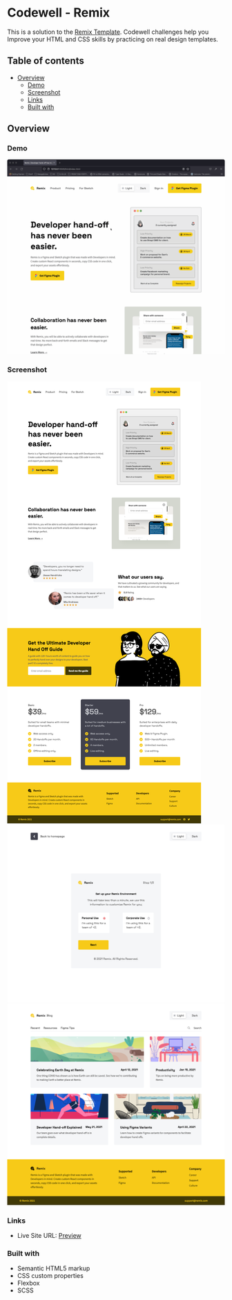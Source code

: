 # Codewell - Remix 

This is a solution to the [Remix Template](https://www.codewell.cc/challenges/remix-template--609f74e13167fa10b79b7b9b). Codewell challenges help you Improve your HTML and CSS skills by practicing on real design templates.

## Table of contents

- [Overview](#overview)
  - [Demo](#demo)
  - [Screenshot](#screenshot)
  - [Links](#links)
  - [Built with](#built-with)

## Overview

### Demo

![](Assets/DEMO.gif)


### Screenshot

![](Assets/Screenshot-01.png)
![](Assets/Screenshot-02.png)
![](Assets/Screenshot-03.png)



### Links

- Live Site URL: [Preview](https://s-vaitla1.github.io/remixFE/)


### Built with

- Semantic HTML5 markup
- CSS custom properties
- Flexbox
- SCSS
